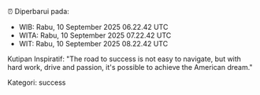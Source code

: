 ⏰ Diperbarui pada:
- WIB: Rabu, 10 September 2025 06.22.42 UTC
- WITA: Rabu, 10 September 2025 07.22.42 UTC
- WIT: Rabu, 10 September 2025 08.22.42 UTC

Kutipan Inspiratif:
"The road to success is not easy to navigate, but with hard work, drive and passion, it's possible to achieve the American dream."


Kategori: success

